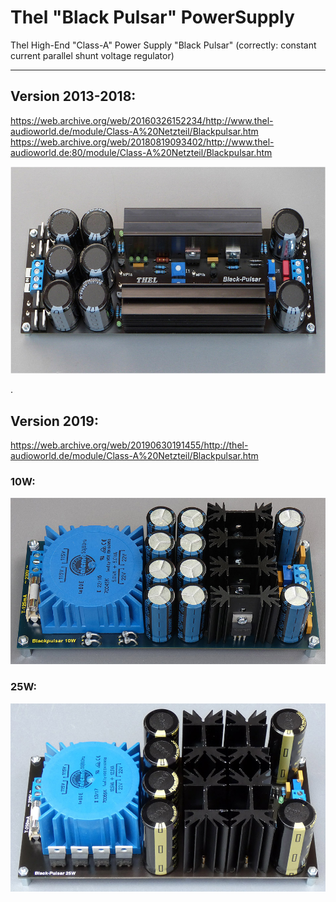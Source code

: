 # Thel "Black Pulsar" PowerSupply
Thel High-End "Class-A" Power Supply "Black Pulsar" (correctly: constant current parallel shunt voltage regulator)  

----
  
## Version 2013-2018:
https://web.archive.org/web/20160326152234/http://www.thel-audioworld.de/module/Class-A%20Netzteil/Blackpulsar.htm  
https://web.archive.org/web/20180819093402/http://www.thel-audioworld.de:80/module/Class-A%20Netzteil/Blackpulsar.htm  
  
<img alt="" src="/hardware/version 2013-2018/BLP-1.jpg"/>  
  
.  
  
## Version 2019:
https://web.archive.org/web/20190630191455/http://thel-audioworld.de/module/Class-A%20Netzteil/Blackpulsar.htm  
  
### 10W:
<img alt="" src="/hardware/version 2019-now/BLP10-2.jpg"/>  
  
### 25W:
<img alt="" src="/hardware/version 2019-now/BLP25.jpg"/>  
